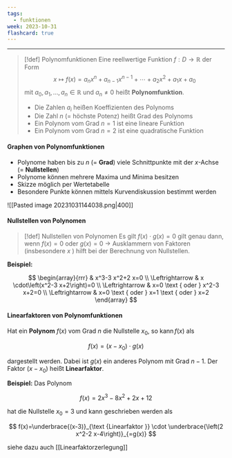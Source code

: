 ```yaml
---
tags:
  - funktionen
week: 2023-10-31
flashcard: true
---
```

***

> [!def] Polynomfunktionen
> Eine reellwertige Funktion $f: D \rightarrow \mathbb{R}$ der Form
> $$
> x \mapsto f(x)=a_n x^n+a_{n-1} x^{n-1}+\cdots+a_2 x^2+a_1 x+a_0
> $$
> mit $a_0, a_1, \ldots, a_n \in \mathbb{R}$ und $a_{n} \neq 0$ heißt **Polynomfunktion**.
> - Die Zahlen $a_i$ heißen Koeffizienten des Polynoms
> - Die Zahl $n$ (= höchste Potenz) heißt Grad des Polynoms
> - Ein Polynom vom Grad $n=1$ ist eine lineare Funktion
> - Ein Polynom vom Grad $n=2$ ist eine quadratische Funktion

#### Graphen von Polynomfunktionen
- Polynome haben bis zu $n$ (= **Grad**) viele Schnittpunkte mit der $x$-Achse (= **Nullstellen**)
- Polynome können mehrere Maxima und Minima besitzen
- Skizze möglich per Wertetabelle
- Besondere Punkte können mittels Kurvendiskussion bestimmt werden

![[Pasted image 20231031144038.png|400]]

#### Nullstellen von Polynomen

> [!def] Nullstellen von Polynomen
> Es gilt $f(x) \cdot g(x)=0$ gilt genau dann, wenn $f(x)=0$ oder $g(x)=0$
> $\rightarrow$
> Ausklammern von Faktoren (insbesondere $x$ ) hilft bei der Berechnung von Nullstellen.

**Beispiel:**

$$
\begin{array}{rrr} 
& x^3-3 x^2+2 x=0 \\
\Leftrightarrow & x \cdot\left(x^2-3 x+2\right)=0 \\
\Leftrightarrow & x=0 \text { oder } x^2-3 x+2=0 \\
\Leftrightarrow & x=0 \text { oder } x=1 \text { oder } x=2
\end{array}
$$

#### Linearfaktoren von Polynomfunktionen

Hat ein **Polynom** $f(x)$ vom Grad $n$ die Nullstelle $x_0$, so $\operatorname{kann} f(x)$ als

$$
f(x)=\left(x-x_0\right) \cdot g(x)
$$

dargestellt werden. Dabei ist $g(x)$ ein anderes Polynom mit Grad $n-1$.
Der Faktor $\left(x-x_0\right)$ heißt **Linearfaktor**.

**Beispiel:**
Das Polynom

$$
f(x)=2 x^3-8 x^2+2 x+12
$$

hat die Nullstelle $x_0=3$ und kann geschrieben werden als

$$
f(x)=\underbrace{(x-3)}_{\text {Linearfaktor }} \cdot \underbrace{\left(2 x^2-2 x-4\right)}_{=g(x)}
$$

siehe dazu auch [[Linearfaktorzerlegung]]